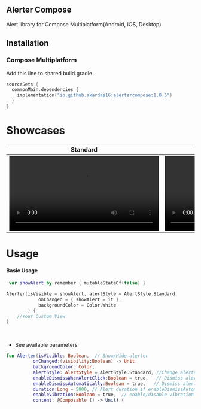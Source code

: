 
## Alerter Compose
Alert library for Compose Multiplatform(Android, IOS, Desktop)

## Installation

### Compose Multiplatform
Add this line to shared build.gradle
```kotlin
sourceSets {
  commonMain.dependencies {
    implementation("io.github.akardas16:alertercompose:1.0.5")
  }
}
```

# Showcases

Standard | Split | Snackbar |
| ---- | ---- | ---- |
| <video align="center" src="https://github.com/user-attachments/assets/79c72ad6-64c1-4651-9ab3-d4a59e597208" width="400">| <video align="center" src="https://github.com/user-attachments/assets/eb14bb78-b277-4e7d-a56b-68a4a498eb76" width="400"> | <video align="center" src="https://github.com/user-attachments/assets/20e63560-e534-4f5f-ae1b-b01ebb2cac9e" width="400"> |


# Usage

#### Basic Usage

```kotlin
 var showAlert by remember { mutableStateOf(false) }

Alerter(isVisible = showAlert, alertStyle = AlertStyle.Standard,
            onChanged = { showAlert = it }, 
            backgroundColor = Color.White
        ) {
    //Your Custom View
}
```

<br />




*  See available parameters

  ```Kotlin
fun Alerter(isVisible: Boolean,  // Show/Hide alerter
            onChanged:(visibility:Boolean) -> Unit,
            backgroundColor: Color,
            alertStyle: AlertStyle = AlertStyle.Standard, //Change alerter style (Standard, Split, Snackbar)
            enableDismissWhenAlertClick:Boolean = true,   // Dismiss alert when click on alert
            enableDismissAutomatically:Boolean = true,   // Dismiss alert automotically with spesified duration
            duration:Long = 5000, // Alert duration if enableDismissAutomatically is true
            enableVibration:Boolean = true,  // enable/disable vibration when alert visible
            content: @Composable () -> Unit) {
```
